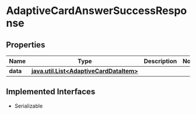 

# AdaptiveCardAnswerSuccessResponse


## Properties

Name | Type | Description | Notes
------------ | ------------- | ------------- | -------------
**data** | [**java.util.List&lt;AdaptiveCardDataItem&gt;**](AdaptiveCardDataItem.md) |  | 


## Implemented Interfaces

* Serializable


